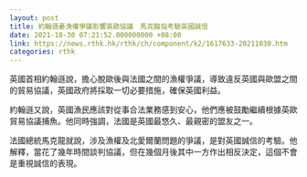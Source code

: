 ```yaml
---
layout: post
title: 約翰遜憂漁權爭議影響英歐協議　馬克龍指考驗英國誠信
date: 2021-10-30 07:21:52.000000000 +08:00
link: https://news.rthk.hk/rthk/ch/component/k2/1617633-20211030.htm
categories: rthk
---
```


英國首相約翰遜說，擔心脫歐後與法國之間的漁權爭議，導致違反英國與歐盟之間的貿易協議，英國政府將採取一切必要措施，確保英國利益。

約翰遜又說，英國漁民應該對從事合法業務感到安心，他們應被鼓勵繼續根據英歐貿易協議捕魚。他同時強調，法國是英國最悠久、最親密的盟友之一。

法國總統馬克龍就說，涉及漁權及北愛爾蘭問題的爭議，是對英國誠信的考驗。他解釋，當花了幾年時間談判協議，但在幾個月後其中一方作出相反決定，這個不會是重視誠信的表現。
